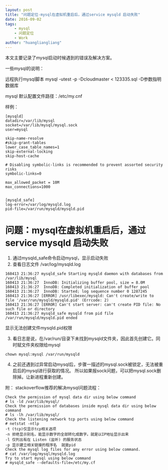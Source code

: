 ```yaml
---
layout: post
title: "问题定位-mysql在虚拟机重启后，通过service mysqld 启动失败"
date: 2016-09-02
tags:
    - mysql
    - 问题定位
    - Work
author: "huangliangliang"
---
```


本文主要记录了mysql启动时候遇到的错误及解决方案。

一些mysql的说明：

远程执行mysql脚本
mysql -utest -p -Dcloudmaster < 123335.sql
-D参数指明数据库

mysql 默认配置文件路径：/etc/my.cnf

样例：

```
[mysqld]
datadir=/var/lib/mysql
socket=/var/lib/mysql/mysql.sock
user=mysql

skip-name-resolve
#skip-grant-tables
lower_case_table_names=1
skip-external-locking
skip-host-cache

# Disabling symbolic-links is recommended to prevent assorted security risks
symbolic-links=0

max_allowed_packet = 10M
max_connections=1000


[mysqld_safe]
log-error=/var/log/mysqld.log
pid-file=/var/run/mysqld/mysqld.pid
```

# 问题：mysql在虚拟机重启后，通过service mysqld 启动失败

1. 通过mysqld_safe命令启动mysql，显示启动失败
2. 查看日志文件 /var/log/mysqld.log

```
160413 21:36:27 mysqld_safe Starting mysqld daemon with databases from /var/lib/mysql
160413 21:36:27  InnoDB: Initializing buffer pool, size = 8.0M
160413 21:36:27  InnoDB: Completed initialization of buffer pool
160413 21:36:27  InnoDB: Started; log sequence number 0 1287245
160413 21:36:27 [ERROR] /usr/libexec/mysqld: Can't create/write to file '/var/run/mysqld/mysqld.pid' (Errcode: 2)
160413 21:36:27 [ERROR] Can't start server: can't create PID file: No such file or directory
160413 21:36:27 mysqld_safe mysqld from pid file /var/run/mysqld/mysqld.pid ended
```

显示无法创建文件mysqld.pid权限

3. 看日志是说，在/var/run/目录下未找到mysqld文件夹，因此首先创建它。同时赋文件夹权限给mysql

```
chown mysql:mysql /var/run/mysqld
```

4. 之前还遇到过异常启动mysql后，步骤一描述的mysql.sock被锁定，无法被重启后的mysql进行获取的情况。
所以如果报sock问题，可以把mysql.sock删除掉。让新进程重新创建。


附：
stackoverflow推荐的解决mysql问题流程：

```
Check the permission of mysql data dir using below command
# ls -ld /var/lib/mysql/
Check the permission of databases inside mysql data dir using below command
# ls -lh /var/lib/mysql/
Check the listening network tcp ports using below command
# netstat -ntlp
-t (tcp)仅显示tcp相关选项
-n 拒绝显示别名，能显示数字的全部转化成数字。就是以IP地址显示出来
-l 仅列出有在 Listen (监听) 的服务状态
-p 显示建立相关链接的程序名  就是pid
Check the mysql log files for any error using below command.
# cat /var/log/mysql/mysqld.log
Try to start mysql using below command
# mysqld_safe --defaults-file=/etc/my.cf
```
